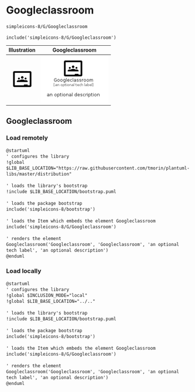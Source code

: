 # Googleclassroom


```text
simpleicons-8/G/Googleclassroom
```

```text
include('simpleicons-8/G/Googleclassroom')
```



| Illustration | Googleclassroom |
| :---: | :---: |
| ![illustration for Illustration](../../simpleicons-8/G/Googleclassroom.png) | ![illustration for Googleclassroom](../../simpleicons-8/G/Googleclassroom.Local.png) |




## Googleclassroom

### Load remotely
```plantuml
@startuml
' configures the library
!global $LIB_BASE_LOCATION="https://raw.githubusercontent.com/tmorin/plantuml-libs/master/distribution"

' loads the library's bootstrap
!include $LIB_BASE_LOCATION/bootstrap.puml

' loads the package bootstrap
include('simpleicons-8/bootstrap')

' loads the Item which embeds the element Googleclassroom
include('simpleicons-8/G/Googleclassroom')

' renders the element
Googleclassroom('Googleclassroom', 'Googleclassroom', 'an optional tech label', 'an optional description')
@enduml
```

### Load locally
```plantuml
@startuml
' configures the library
!global $INCLUSION_MODE="local"
!global $LIB_BASE_LOCATION="../.."

' loads the library's bootstrap
!include $LIB_BASE_LOCATION/bootstrap.puml

' loads the package bootstrap
include('simpleicons-8/bootstrap')

' loads the Item which embeds the element Googleclassroom
include('simpleicons-8/G/Googleclassroom')

' renders the element
Googleclassroom('Googleclassroom', 'Googleclassroom', 'an optional tech label', 'an optional description')
@enduml
```

